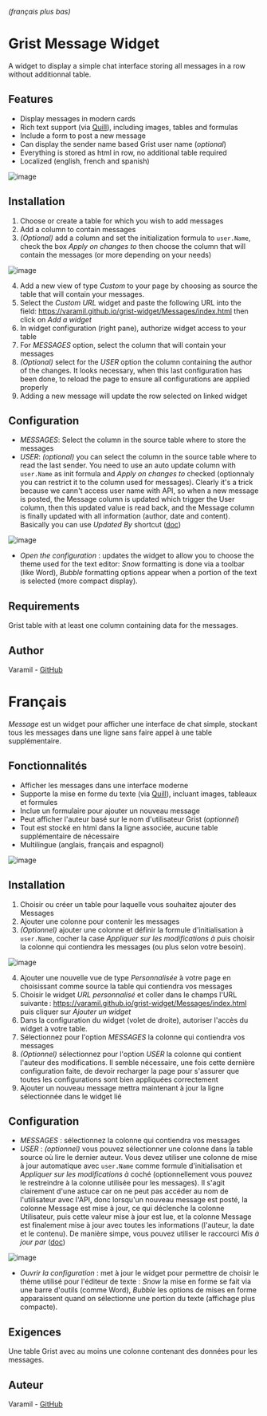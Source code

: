 *(français plus bas)*

# Grist Message Widget
A widget to display a simple chat interface storing all messages in a row without additionnal table.

## Features
* Display messages in modern cards
* Rich text support (via [Quill](https://github.com/slab/quill)), including images, tables and formulas
* Include a form to post a new message
* Can display the sender name based Grist user name (*optional*)
* Everything is stored as html in row, no additional table required
* Localized (english, french and spanish)

![image](images/example.png)

## Installation
1. Choose or create a table for which you wish to add messages
2. Add a column to contain messages
3. *(Optional)* add a column and set the initialization formula to `user.Name`, check the box *Apply on changes to* then choose the column that will contain the messages (or more depending on your needs)

![image](images/user_config.png)

4. Add a new view of type *Custom* to your page by choosing as source the table that will contain your messages.
5. Select the *Custom URL* widget and paste the following URL into the field:  https://varamil.github.io/grist-widget/Messages/index.html then click on *Add a widget*
6. In widget configuration (right pane), authorize widget access to your table 
7. For *MESSAGES* option, select the column that will contain your messages
8. *(Optional)* select for the *USER* option the column containing the author of the changes. It looks necessary, when this last configuration has been done, to reload the page to ensure all configurations are applied properly
9. Adding a new message will update the row selected on linked widget

## Configuration
* *MESSAGES*: Select the column in the source table where to store the messages
* *USER*: *(optional)* you can select the column in the source table where to read the last sender. You need to use an auto update column with `user.Name` as init formula and *Apply on changes to* checked (optionnaly you can restrict it to the column used for messages). Clearly it's a trick because we cann't access user name with API, so when a new message is posted, the Message column is updated which trigger the User column, then this updated value is read back, and the Message column is finally updated with all information (author, date and content). Basically you can use *Updated By* shortcut ([doc](https://support.getgrist.com/authorship/#an-updated-by-column))

![image](images/user_config.png)

* *Open the configuration* : updates the widget to allow you to choose the theme used for the text editor: *Snow* formatting is done via a toolbar (like Word), *Bubble* formatting options appear when a portion of the text is selected (more compact display).

## Requirements
Grist table with at least one column containing data for the messages.

## Author
Varamil - [GitHub](https://github.com/Varamil)





# Français
*Message* est un widget pour afficher une interface de chat simple, stockant tous les messages dans une ligne sans faire appel à une table supplémentaire.

## Fonctionnalités
* Afficher les messages dans une interface moderne
* Supporte la mise en forme du texte (via [Quill](https://github.com/slab/quill)), incluant images, tableaux et formules
* Inclue un formulaire pour ajouter un nouveau message
* Peut afficher l'auteur basé sur le nom d'utilisateur Grist (*optionnel*)
* Tout est stocké en html dans la ligne associée, aucune table supplémentaire de nécessaire
* Multilingue (anglais, français and espagnol)

![image](images/example.png)

## Installation
1. Choisir ou créer un table pour laquelle vous souhaitez ajouter des Messages
2. Ajouter une colonne pour contenir les messages
3. *(Optionnel)* ajouter une colonne et définir la formule d'initialisation à `user.Name`, cocher la case *Appliquer sur les modifications à* puis choisir la colonne qui contiendra les messages (ou plus selon votre besoin). 

![image](images/user_config.png)

4. Ajouter une nouvelle vue de type *Personnalisée* à votre page en choisissant comme source la table qui contiendra vos messages
5. Choisir le widget *URL personnalisé* et coller dans le champs l'URL suivante :  https://varamil.github.io/grist-widget/Messages/index.html puis cliquer sur *Ajouter un widget*
6. Dans la configuration du widget (volet de droite), autoriser l'accès du widget à votre table. 
7. Sélectionnez pour l'option *MESSAGES* la colonne qui contiendra vos messages
8. *(Optionnel)* sélectionnez pour l'option *USER* la colonne qui contient l'auteur des modifications. Il semble nécessaire, une fois cette dernière configuration faite, de devoir recharger la page pour s'assurer que toutes les configurations sont bien appliquées correctement
9. Ajouter un nouveau message mettra maintenant à jour la ligne sélectionnée dans le widget lié

## Configuration
* *MESSAGES* : sélectionnez la colonne qui contiendra vos messages
* *USER* : *(optionnel)* vous pouvez sélectionner une colonne dans la table source où lire le dernier auteur. Vous devez utiliser une colonne de mise à jour automatique avec `user.Name` comme formule d'initialisation et *Appliquer sur les modifications à* coché (optionnellement vous pouvez le restreindre à la colonne utilisée pour les messages). Il s'agit clairement d'une astuce car on ne peut pas accéder au nom de l'utilisateur avec l'API, donc lorsqu'un nouveau message est posté, la colonne Message est mise à jour, ce qui déclenche la colonne Utilisateur, puis cette valeur mise à jour est lue, et la colonne Message est finalement mise à jour avec toutes les informations (l'auteur, la date et le contenu). De manière simpe, vous pouvez utiliser le raccourci *Mis à jour par* ([doc](https://support.getgrist.com/fr/authorship/#une-colonne-mis-a-jour-par))

![image](images/user_config.png)

* *Ouvrir la configuration* : met à jour le widget pour permettre de choisir le thème utilisé pour l'éditeur de texte : *Snow* la mise en forme se fait via une barre d'outils (comme Word), *Bubble* les options de mises en forme apparaissent quand on sélectionne une portion du texte (affichage plus compacte).

## Exigences
Une table Grist avec au moins une colonne contenant des données pour les messages.

## Auteur
Varamil - [GitHub](https://github.com/Varamil)